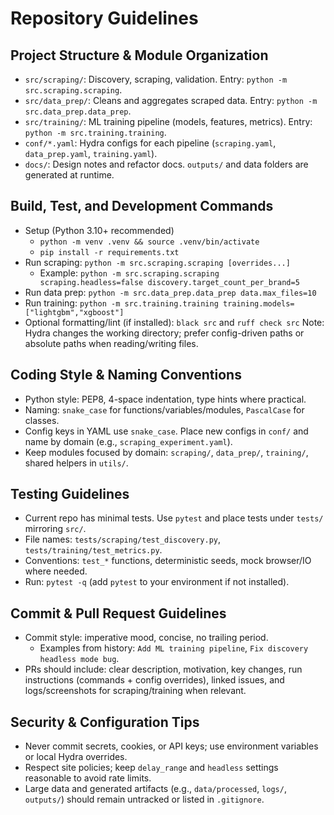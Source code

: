 # Repository Guidelines

## Project Structure & Module Organization
- `src/scraping/`: Discovery, scraping, validation. Entry: `python -m src.scraping.scraping`.
- `src/data_prep/`: Cleans and aggregates scraped data. Entry: `python -m src.data_prep.data_prep`.
- `src/training/`: ML training pipeline (models, features, metrics). Entry: `python -m src.training.training`.
- `conf/*.yaml`: Hydra configs for each pipeline (`scraping.yaml`, `data_prep.yaml`, `training.yaml`).
- `docs/`: Design notes and refactor docs. `outputs/` and data folders are generated at runtime.

## Build, Test, and Development Commands
- Setup (Python 3.10+ recommended)
  - `python -m venv .venv && source .venv/bin/activate`
  - `pip install -r requirements.txt`
- Run scraping: `python -m src.scraping.scraping [overrides...]`
  - Example: `python -m src.scraping.scraping scraping.headless=false discovery.target_count_per_brand=5`
- Run data prep: `python -m src.data_prep.data_prep data.max_files=10`
- Run training: `python -m src.training.training training.models=["lightgbm","xgboost"]`
- Optional formatting/lint (if installed): `black src` and `ruff check src`
Note: Hydra changes the working directory; prefer config-driven paths or absolute paths when reading/writing files.

## Coding Style & Naming Conventions
- Python style: PEP8, 4-space indentation, type hints where practical.
- Naming: `snake_case` for functions/variables/modules, `PascalCase` for classes.
- Config keys in YAML use `snake_case`. Place new configs in `conf/` and name by domain (e.g., `scraping_experiment.yaml`).
- Keep modules focused by domain: `scraping/`, `data_prep/`, `training/`, shared helpers in `utils/`.

## Testing Guidelines
- Current repo has minimal tests. Use `pytest` and place tests under `tests/` mirroring `src/`.
- File names: `tests/scraping/test_discovery.py`, `tests/training/test_metrics.py`.
- Conventions: `test_*` functions, deterministic seeds, mock browser/IO where needed.
- Run: `pytest -q` (add `pytest` to your environment if not installed).

## Commit & Pull Request Guidelines
- Commit style: imperative mood, concise, no trailing period.
  - Examples from history: `Add ML training pipeline`, `Fix discovery headless mode bug`.
- PRs should include: clear description, motivation, key changes, run instructions (commands + config overrides), linked issues, and logs/screenshots for scraping/training when relevant.

## Security & Configuration Tips
- Never commit secrets, cookies, or API keys; use environment variables or local Hydra overrides.
- Respect site policies; keep `delay_range` and `headless` settings reasonable to avoid rate limits.
- Large data and generated artifacts (e.g., `data/processed`, `logs/`, `outputs/`) should remain untracked or listed in `.gitignore`.
